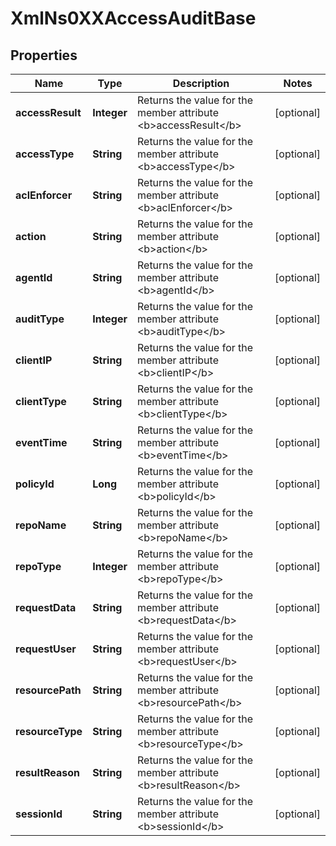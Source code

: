 
# XmlNs0XXAccessAuditBase

## Properties
Name | Type | Description | Notes
------------ | ------------- | ------------- | -------------
**accessResult** | **Integer** | Returns the value for the member attribute &lt;b&gt;accessResult&lt;/b&gt; |  [optional]
**accessType** | **String** | Returns the value for the member attribute &lt;b&gt;accessType&lt;/b&gt; |  [optional]
**aclEnforcer** | **String** | Returns the value for the member attribute &lt;b&gt;aclEnforcer&lt;/b&gt; |  [optional]
**action** | **String** | Returns the value for the member attribute &lt;b&gt;action&lt;/b&gt; |  [optional]
**agentId** | **String** | Returns the value for the member attribute &lt;b&gt;agentId&lt;/b&gt; |  [optional]
**auditType** | **Integer** | Returns the value for the member attribute &lt;b&gt;auditType&lt;/b&gt; |  [optional]
**clientIP** | **String** | Returns the value for the member attribute &lt;b&gt;clientIP&lt;/b&gt; |  [optional]
**clientType** | **String** | Returns the value for the member attribute &lt;b&gt;clientType&lt;/b&gt; |  [optional]
**eventTime** | **String** | Returns the value for the member attribute &lt;b&gt;eventTime&lt;/b&gt; |  [optional]
**policyId** | **Long** | Returns the value for the member attribute &lt;b&gt;policyId&lt;/b&gt; |  [optional]
**repoName** | **String** | Returns the value for the member attribute &lt;b&gt;repoName&lt;/b&gt; |  [optional]
**repoType** | **Integer** | Returns the value for the member attribute &lt;b&gt;repoType&lt;/b&gt; |  [optional]
**requestData** | **String** | Returns the value for the member attribute &lt;b&gt;requestData&lt;/b&gt; |  [optional]
**requestUser** | **String** | Returns the value for the member attribute &lt;b&gt;requestUser&lt;/b&gt; |  [optional]
**resourcePath** | **String** | Returns the value for the member attribute &lt;b&gt;resourcePath&lt;/b&gt; |  [optional]
**resourceType** | **String** | Returns the value for the member attribute &lt;b&gt;resourceType&lt;/b&gt; |  [optional]
**resultReason** | **String** | Returns the value for the member attribute &lt;b&gt;resultReason&lt;/b&gt; |  [optional]
**sessionId** | **String** | Returns the value for the member attribute &lt;b&gt;sessionId&lt;/b&gt; |  [optional]



